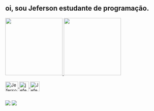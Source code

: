 ## oi, sou  Jeferson estudante de programação.
<div aling="center">
      <a href="[https://github.com/jbarizom](https://github.com/jbarizom)">
      <img height="180em" src="https://github-readme-stats.vercel.app/api?username=jbarizom&show_icons=true&theme=dracula&include_all_commits=true&count_private=true"/>
       <img height="180em" src="https://github-readme-stats.vercel.app/api/top-langs/?username=Samorim&layout=compact&langs_count=7&theme=radical"/>
</div>

<div style="display: inline_block"><br>   
      
   <img align="center" alt="Jeferson-HTML" height="30" width="40" src="https://cdn.jsdelivr.net/gh/devicons/devicon/icons/html5/html5-original.svg"/>
   <image align="center" alt="jeferson-CSS"   height="30" width"40" src="https://cdn.jsdelivr.net/gh/devicons/devicon/icons/css3/css3-original.svg"/>
   <image align="center" alt="Jeferson-JavaScript"   height="30" width"40" src="https://cdn.jsdelivr.net/gh/devicons/devicon/icons/javascript/javascript-original.svg" /> 
     
  ##
   <div align="center>  
     <a href="https://instagram.com/jbarizom" target="_blank"><img src="https://img.shields.io/badge/Instagram-E4405F?style=for-the-badge&logo=instagram&logoColor=white" target="_blank"></a>
    <a href="https://discord.gg/Jeferson Barizom#1861" target="_blank"><img src="https://img.shields.io/badge/Discord-7289DA?style=for-the-badge&logo=discord&logoColor=white" target="_blank"></a>   
   


       
  </div>
  
